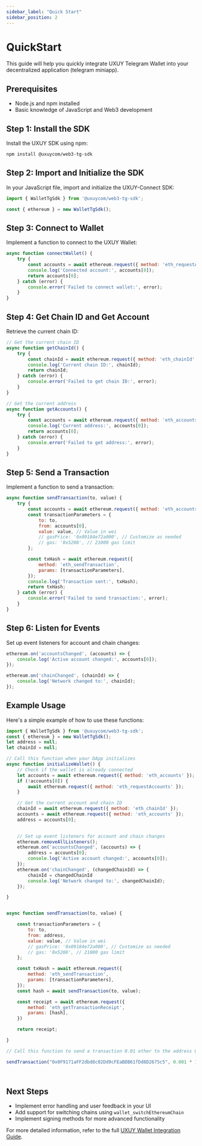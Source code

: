 ```yaml
---
sidebar_label: "Quick Start"
sidebar_position: 2
---
```


# QuickStart

This guide will help you quickly integrate UXUY Telegram Wallet into your decentralized application (telegram miniapp).

## Prerequisites

- Node.js and npm installed
- Basic knowledge of JavaScript and Web3 development

## Step 1: Install the SDK

Install the UXUY SDK using npm:

```bash
npm install @uxuycom/web3-tg-sdk
```

## Step 2: Import and Initialize the SDK

In your JavaScript file, import and initialize the UXUY-Connect SDK:

```javascript
import { WalletTgSdk } from '@uxuycom/web3-tg-sdk';

const { ethereum } = new WalletTgSdk();
```

## Step 3: Connect to Wallet

Implement a function to connect to the UXUY Wallet:

```javascript
async function connectWallet() {
    try {
        const accounts = await ethereum.request({ method: 'eth_requestAccounts' });
        console.log('Connected account:', accounts[0]);
        return accounts[0];
    } catch (error) {
        console.error('Failed to connect wallet:', error);
    }
}
```

## Step 4: Get Chain ID and Get Account

Retrieve the current chain ID:

```javascript
// Get the current chain ID
async function getChainId() {
    try {
        const chainId = await ethereum.request({ method: 'eth_chainId' });
        console.log('Current chain ID:', chainId);
        return chainId;
    } catch (error) {
        console.error('Failed to get chain ID:', error);
    }
}

// Get the current address
async function getAccounts() {
    try {
        const accounts = await ethereum.request({ method: 'eth_accounts' });
        console.log('Current address:', accounts[0]);
        return accounts[0];
    } catch (error) {
        console.error('Failed to get address:', error);
    }
}
```

## Step 5: Send a Transaction

Implement a function to send a transaction:

```javascript
async function sendTransaction(to, value) {
    try {
        const accounts = await ethereum.request({ method: 'eth_accounts' });
        const transactionParameters = {
            to: to,
            from: accounts[0],
            value: value, // Value in wei
            // gasPrice: '0x09184e72a000', // Customize as needed
            // gas: '0x5208', // 21000 gas limit
        };

        const txHash = await ethereum.request({
            method: 'eth_sendTransaction',
            params: [transactionParameters],
        });
        console.log('Transaction sent:', txHash);
        return txHash;
    } catch (error) {
        console.error('Failed to send transaction:', error);
    }
}
```

## Step 6: Listen for Events

Set up event listeners for account and chain changes:

```javascript
ethereum.on('accountsChanged', (accounts) => {
    console.log('Active account changed:', accounts[0]);
});

ethereum.on('chainChanged', (chainId) => {
    console.log('Network changed to:', chainId);
});


```

## Example Usage

Here's a simple example of how to use these functions:

```javascript
import { WalletTgSdk } from '@uxuycom/web3-tg-sdk';
const { ethereum } = new WalletTgSdk();
let address = null;
let chainId = null;

// Call this function when your DApp initializes
async function initializeWallet() {
    // Check if the wallet is already connected
    let accounts = await ethereum.request({ method: 'eth_accounts' });
    if (!accounts[0]) {
        await ethereum.request({ method: 'eth_requestAccounts' });
    }

    // Get the current account and chain ID
    chainId = await ethereum.request({ method: 'eth_chainId' });
    accounts = await ethereum.request({ method: 'eth_accounts' });
    address = accounts[0];
  

    // Set up event listeners for account and chain changes
    ethereum.removeAllListeners();
    ethereum.on('accountsChanged', (accounts) => {
        address = accounts[0];
        console.log('Active account changed:', accounts[0]);
    });
    ethereum.on('chainChanged', (changedChainId) => {
        chainId = changedChainId
        console.log('Network changed to:', changedChainId);
    });

}


async function sendTransaction(to, value) {

    const transactionParameters = {
        to: to,
        from: address,
        value: value, // Value in wei
        // gasPrice: '0x09184e72a000', // Customize as needed
        // gas: '0x5208', // 21000 gas limit
    };

    const txHash = await ethereum.request({
        method: 'eth_sendTransaction',
        params: [transactionParameters],
    });
    const hash = await sendTransaction(to, value);

    const receipt = await ethereum.request({
        method: 'eth_getTransactionReceipt',
        params: [hash],
    })

    return receipt;

}

// Call this function to send a transaction 0.01 ether to the address 0x0F9171aFF2dbd8c02Dd9cFEaBDB61fDd8D2675c5

sendTransaction("0x0F9171aFF2dbd8c02Dd9cFEaBDB61fDd8D2675c5", 0.001 * 10 ** 18);

          

```

## Next Steps

- Implement error handling and user feedback in your UI
- Add support for switching chains using `wallet_switchEthereumChain`
- Implement signing methods for more advanced functionality

For more detailed information, refer to the full [UXUY Wallet Integration Guide](guide.md).
